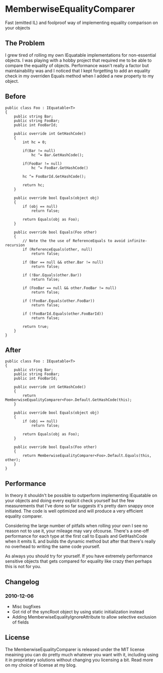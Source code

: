 MemberwiseEqualityComparer
==========================

Fast (emitted IL) and foolproof way of implementing equality comparison on your objects

## The Problem ##

I grew tired of rolling my own IEquatable<T> implementations for non-essential objects. I was playing with a hobby project that required me to be able to compare the equality of objects. Performance wasn't really a factor but maintainability was and I noticed that I kept forgetting to add an equality check in my overriden Equals method when I added a new property to my object.

## Before ##

    public class Foo : IEquatable<T>
    {
        public string Bar;
        public string FooBar;
        public int FooBarId;
     
        public override int GetHashCode()
        {
            int hc = 0;
    
            if(Bar != null)
                hc ^= Bar.GetHashCode();
    
            if(FooBar != null)
                hc ^= FooBar.GetHashCode()
    
            hc ^= FooBarId.GetHashCode();
    
            return hc;
        }
     
        public override bool Equals(object obj)
        {
            if (obj == null)
                return false;
     
            return Equals(obj as Foo);
        }
     
        public override bool Equals(Foo other)
        {
            // Note the the use of ReferenceEquals to avoid infinite-recursion
            if (ReferenceEquals(other, null)
                return false;
     
            if (Bar == null && other.Bar != null)
                return false;
     
            if (!Bar.Equals(other.Bar))
                return false;
     
            if (FooBar == null && other.FooBar != null)
                return false;
     
            if (!FooBar.Equals(other.FooBar))
                return false;
     
            if (!FooBarId.Equals(other.FooBarId))
                return false;
     
            return true;
        }
    }

## After ##

    public class Foo : IEquatable<T>
    {
        public string Bar;
        public string FooBar;
        public int FooBarId;
     
        public override int GetHashCode()
        {
            return MemberwiseEqualityComparer<Foo>.Default.GetHashCode(this);
        }
     
        public override bool Equals(object obj)
        {
            if (obj == null)
                return false;
     
            return Equals(obj as Foo);
        }
     
        public override bool Equals(Foo other)
        {
            return MemberwiseEqualityComparer<Foo>.Default.Equals(this, other);
        }
    }

## Performance ##

In theory it shouldn't be possible to outperform implementing IEquatable<T> on your objects and doing every explicit check yourself but the few measurements that I've done so far suggests it's pretty darn snappy once initiated. The code is well optimized and will produce a very efficient equality comparer.

Considering the large number of pitfalls when rolling your own I see no reason not to use it, your mileage may vary ofcourse. There's a one-off performance for each type at the first call to Equals and GetHashCode when it emits IL and builds the dynamic method but after that there's really no overhead to writing the same code yourself.

As always you should try for yourself. If you have extremely performance sensitive objects that gets compared for equality like crazy then perhaps this is not for you.

## Changelog ##

### 2010-12-06 ###
 * Misc bugfixes
 * Got rid of the syncRoot object by using static initialization instead
 * Adding MemberwiseEqualityIgnoreAttribute to allow selective exclusion of fields

## License ##

The MemberwiseEqualityComparer is released under the MIT license meaining you can do pretty much whatever you want with it, including using it in proprietary solutions without changing you licensing a bit. Read more on my choice of license at my blog.